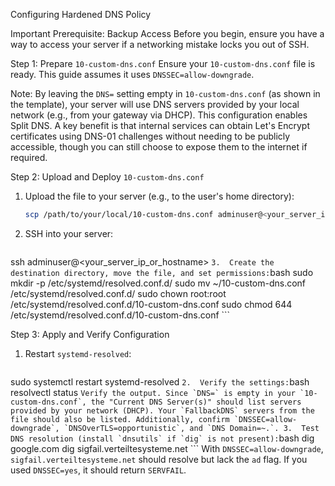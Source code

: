 Configuring Hardened DNS Policy

Important Prerequisite: Backup Access
Before you begin, ensure you have a way to access your server if a networking mistake locks you out of SSH. 

Step 1: Prepare `10-custom-dns.conf`
Ensure your `10-custom-dns.conf` file is ready. This guide assumes it uses `DNSSEC=allow-downgrade`.

Note: By leaving the `DNS=` setting empty in `10-custom-dns.conf` (as shown in the template), your server will use DNS servers provided by your local network (e.g., from your gateway via DHCP). This configuration enables Split DNS. A key benefit is that internal services can obtain Let's Encrypt certificates using DNS-01 challenges without needing to be publicly accessible, though you can still choose to expose them to the internet if required.


Step 2: Upload and Deploy `10-custom-dns.conf`
1.  Upload the file to your server (e.g., to the user's home directory):
    ```bash
    scp /path/to/your/local/10-custom-dns.conf adminuser@<your_server_ip_or_hostname>:~
    ```
2.  SSH into your server:
    ```bash
ssh adminuser@<your_server_ip_or_hostname>
    ```
3.  Create the destination directory, move the file, and set permissions:
    ```bash
sudo mkdir -p /etc/systemd/resolved.conf.d/
sudo mv ~/10-custom-dns.conf /etc/systemd/resolved.conf.d/
sudo chown root:root /etc/systemd/resolved.conf.d/10-custom-dns.conf
sudo chmod 644 /etc/systemd/resolved.conf.d/10-custom-dns.conf
    ```

Step 3: Apply and Verify Configuration
1.  Restart `systemd-resolved`:
    ```bash
sudo systemctl restart systemd-resolved
    ```
2.  Verify the settings:
    ```bash
resolvectl status
    ```
    Verify the output. Since `DNS=` is empty in your `10-custom-dns.conf`, the "Current DNS Server(s)" should list servers provided by your network (DHCP).
    Your `FallbackDNS` servers from the file should also be listed.
    Additionally, confirm `DNSSEC=allow-downgrade`, `DNSOverTLS=opportunistic`, and `DNS Domain=~.`.
3.  Test DNS resolution (install `dnsutils` if `dig` is not present):
    ```bash
dig google.com
dig sigfail.verteiltesysteme.net
    ```
    With `DNSSEC=allow-downgrade`, `sigfail.verteiltesysteme.net` should resolve but lack the `ad` flag. If you used `DNSSEC=yes`, it should return `SERVFAIL`.

